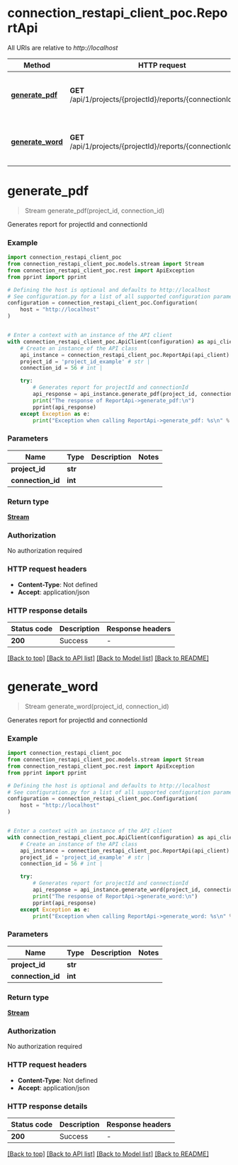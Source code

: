 # connection_restapi_client_poc.ReportApi

All URIs are relative to *http://localhost*

Method | HTTP request | Description
------------- | ------------- | -------------
[**generate_pdf**](ReportApi.md#generate_pdf) | **GET** /api/1/projects/{projectId}/reports/{connectionId}/pdf | Generates report for projectId and connectionId
[**generate_word**](ReportApi.md#generate_word) | **GET** /api/1/projects/{projectId}/reports/{connectionId}/word | Generates report for projectId and connectionId


# **generate_pdf**
> Stream generate_pdf(project_id, connection_id)

Generates report for projectId and connectionId

### Example


```python
import connection_restapi_client_poc
from connection_restapi_client_poc.models.stream import Stream
from connection_restapi_client_poc.rest import ApiException
from pprint import pprint

# Defining the host is optional and defaults to http://localhost
# See configuration.py for a list of all supported configuration parameters.
configuration = connection_restapi_client_poc.Configuration(
    host = "http://localhost"
)


# Enter a context with an instance of the API client
with connection_restapi_client_poc.ApiClient(configuration) as api_client:
    # Create an instance of the API class
    api_instance = connection_restapi_client_poc.ReportApi(api_client)
    project_id = 'project_id_example' # str | 
    connection_id = 56 # int | 

    try:
        # Generates report for projectId and connectionId
        api_response = api_instance.generate_pdf(project_id, connection_id)
        print("The response of ReportApi->generate_pdf:\n")
        pprint(api_response)
    except Exception as e:
        print("Exception when calling ReportApi->generate_pdf: %s\n" % e)
```



### Parameters


Name | Type | Description  | Notes
------------- | ------------- | ------------- | -------------
 **project_id** | **str**|  | 
 **connection_id** | **int**|  | 

### Return type

[**Stream**](Stream.md)

### Authorization

No authorization required

### HTTP request headers

 - **Content-Type**: Not defined
 - **Accept**: application/json

### HTTP response details

| Status code | Description | Response headers |
|-------------|-------------|------------------|
**200** | Success |  -  |

[[Back to top]](#) [[Back to API list]](../README.md#documentation-for-api-endpoints) [[Back to Model list]](../README.md#documentation-for-models) [[Back to README]](../README.md)

# **generate_word**
> Stream generate_word(project_id, connection_id)

Generates report for projectId and connectionId

### Example


```python
import connection_restapi_client_poc
from connection_restapi_client_poc.models.stream import Stream
from connection_restapi_client_poc.rest import ApiException
from pprint import pprint

# Defining the host is optional and defaults to http://localhost
# See configuration.py for a list of all supported configuration parameters.
configuration = connection_restapi_client_poc.Configuration(
    host = "http://localhost"
)


# Enter a context with an instance of the API client
with connection_restapi_client_poc.ApiClient(configuration) as api_client:
    # Create an instance of the API class
    api_instance = connection_restapi_client_poc.ReportApi(api_client)
    project_id = 'project_id_example' # str | 
    connection_id = 56 # int | 

    try:
        # Generates report for projectId and connectionId
        api_response = api_instance.generate_word(project_id, connection_id)
        print("The response of ReportApi->generate_word:\n")
        pprint(api_response)
    except Exception as e:
        print("Exception when calling ReportApi->generate_word: %s\n" % e)
```



### Parameters


Name | Type | Description  | Notes
------------- | ------------- | ------------- | -------------
 **project_id** | **str**|  | 
 **connection_id** | **int**|  | 

### Return type

[**Stream**](Stream.md)

### Authorization

No authorization required

### HTTP request headers

 - **Content-Type**: Not defined
 - **Accept**: application/json

### HTTP response details

| Status code | Description | Response headers |
|-------------|-------------|------------------|
**200** | Success |  -  |

[[Back to top]](#) [[Back to API list]](../README.md#documentation-for-api-endpoints) [[Back to Model list]](../README.md#documentation-for-models) [[Back to README]](../README.md)

